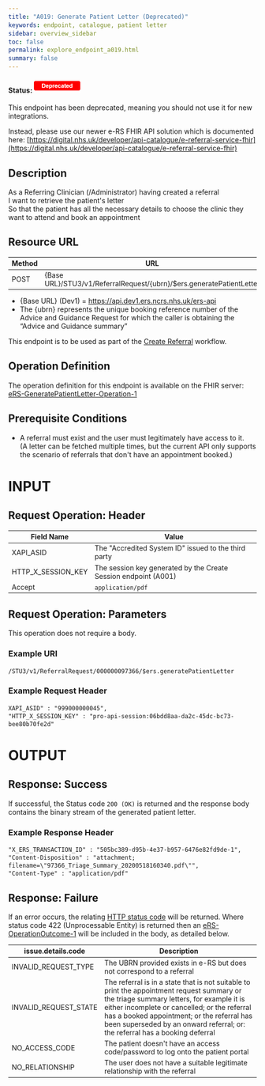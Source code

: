 ```yaml
---
title: "A019: Generate Patient Letter (Deprecated)"
keywords: endpoint, catalogue, patient letter
sidebar: overview_sidebar
toc: false
permalink: explore_endpoint_a019.html
summary: false
---
```


#### Status: ![Deprecated](images/icons/api_deprecated.png)

This endpoint has been deprecated, meaning you should not use it for new integrations.

Instead, please use our newer e-RS FHIR API solution which is documented here:
[https://digital.nhs.uk/developer/api-catalogue/e-referral-service-fhir](https://digital.nhs.uk/developer/api-catalogue/e-referral-service-fhir)

## Description
As a Referring Clinician (/Administrator) having created a referral  
I want to retrieve the patient's letter  
So that the patient has all the necessary details to choose the clinic they want to attend and book an appointment  

## Resource URL

| Method | URL | Authentication |
| -------------| --- | ---------------- |
| POST | {Base URL}/STU3/v1/ReferralRequest/{ubrn}/$ers.generatePatientLetter | Session Token [(Details)](develop_business_flow_bf001.html) |

- {Base URL} (Dev1) = https://api.dev1.ers.ncrs.nhs.uk/ers-api
- The {ubrn} represents the unique booking reference number of the Advice and Guidance Request for which the caller is obtaining the “Advice and Guidance summary”

This endpoint is to be used as part of the [Create Referral](develop_business_flow_bf004.html) workflow.

## Operation Definition
The operation definition for this endpoint is available on the FHIR server: [eRS-GeneratePatientLetter-Operation-1](https://fhir.nhs.uk/STU3/OperationDefinition/eRS-GeneratePatientLetter-Operation-1)

## Prerequisite Conditions
- A referral must exist and the user must legitimately have access to it.   
(A letter can be fetched multiple times, but the current API only supports the scenario of referrals that don't have an appointment booked.)

# INPUT

## Request Operation: Header

| Field Name | Value |
| ---- | ---- |
| XAPI_ASID | The "Accredited System ID" issued to the third party |
| HTTP_X_SESSION_KEY | The session key generated by the Create Session endpoint (A001)  |
| Accept | `application/pdf` |

## Request Operation: Parameters
This operation does not require a body.

### Example URI
```http
/STU3/v1/ReferralRequest/000000097366/$ers.generatePatientLetter
```

### Example Request Header
```http
XAPI_ASID" : "999000000045",
"HTTP_X_SESSION_KEY" : "pro-api-session:06bdd8aa-da2c-45dc-bc73-bee80b70fe2d"
```

# OUTPUT
## Response: Success
If successful, the Status code `200 (OK)` is returned and the response body contains the binary stream of the generated patient letter.

### Example Response Header
```http
"X_ERS_TRANSACTION_ID" : "505bc389-d95b-4e37-b957-6476e82fd9de-1",
"Content-Disposition" : "attachment; filename=\"97366_Triage_Summary_20200518160340.pdf\"",
"Content-Type" : "application/pdf"
```

## Response: Failure
If an error occurs, the relating [HTTP status code](explore_error_messages.html) will be returned. Where status code 422 (Unprocessable Entity) is returned then an [eRS-OperationOutcome-1](https://fhir.nhs.uk/STU3/StructureDefinition/eRS-OperationOutcome-1) will be included in the body, as detailed below.  

| issue.details.code | Description |
| ------------------ | ------ |
| INVALID_REQUEST_TYPE | The UBRN provided exists in e-RS but does not correspond to a referral |
| INVALID_REQUEST_STATE | The referral is in a state that is not suitable to print the appointment request summary or the triage summary letters, for example it is either incomplete or cancelled; or the referral has a booked appointment; or the referral has been superseded by an onward referral; or: the referral has a booking deferral |  
| NO_ACCESS_CODE | The patient doesn't have an access code/password to log onto the patient portal |
| NO_RELATIONSHIP | The user does not have a suitable legitimate relationship with the referral |
